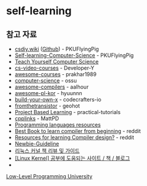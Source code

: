 # self-learning

## 참고 자료

* <a href="https://csdiy.wiki/en/">csdiy.wiki</a> (<a href="https://github.com/PKUFlyingPig/cs-self-learning">Github</a>) - PKUFlyingPig
* <a href="https://github.com/PKUFlyingPig/Self-learning-Computer-Science">Self-learning-Computer-Science</a> - PKUFlyingPig
* <a href="https://teachyourselfcs.com/">Teach Yourself Computer Science</a>
* <a href="https://github.com/Developer-Y/cs-video-courses">cs-video-courses</a> - Developer-Y
* <a href="https://github.com/prakhar1989/awesome-courses">awesome-courses</a> - prakhar1989
* <a href="https://github.com/ossu/computer-science">computer-science</a> - ossu
* <a href="https://github.com/aalhour/awesome-compilers">awesome-compilers</a> - aalhour
* <a href="https://github.com/hyuunnn/awesome-pl-kor">awesome-pl-kor</a> - hyuunnn
* <a href="https://github.com/codecrafters-io/build-your-own-x">build-your-own-x</a> - codecrafters-io
* <a href="https://github.com/geohot/fromthetransistor">fromthetransistor</a> - geohot
* <a href="https://github.com/practical-tutorials/project-based-learning">Project Based Learning</a> - practical-tutorials
* <a href="https://github.com/MattPD/cpplinks">cpplinks</a> - MattPD
* <a href="https://bernsteinbear.com/pl-resources/">Programming languages resources</a>
* <a href="https://www.reddit.com/r/Compilers/comments/17lgm9e/comment/k7ghnwd/">Best Book to learn compiler from beginning</a> - reddit
* <a href="https://www.reddit.com/r/Compilers/comments/rvnesz/resources_for_learning_compiler_design/">Resources for learning Compiler design?</a> - reddit
* <a href="https://github.com/pr0gr4m/Newbie-Guideline">Newbie-Guideline</a>
* <a href="https://pr0gr4m.tistory.com/m/entry/%EB%A6%AC%EB%88%85%EC%8A%A4-%EC%BB%A4%EB%84%90-%EC%B1%85-%EB%A6%AC%EB%B7%B0-%EB%B0%8F-%EA%B0%80%EC%9D%B4%EB%93%9C">리눅스 커널 책 리뷰 및 가이드</a>
* <a href="https://karatus.tistory.com/m/170">[Linux Kernel] 공부에 도움되는 사이트 / 책 / 블로그</a>
* <a href="https://github.com/gurugio/lowlevelprogramming-university">
Low-Level Programming University</a>
